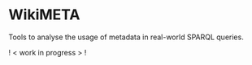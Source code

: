 # WikiMETA
Tools to analyse the usage of metadata in real-world SPARQL queries.

! < work in progress > !
